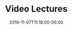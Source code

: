 ---
title: "Video Lectures"
date: 2019-11-07T11:18:00-05:00
draft: false
content: ""
menu: 
    main:
        name: "Video Lectures"
---